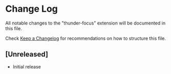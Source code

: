 # Change Log

All notable changes to the "thunder-focus" extension will be documented in this file.

Check [Keep a Changelog](http://keepachangelog.com/) for recommendations on how to structure this file.

## [Unreleased]

- Initial release
